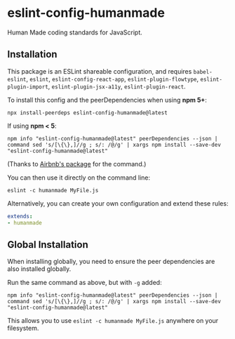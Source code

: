 # eslint-config-humanmade

Human Made coding standards for JavaScript.

## Installation

This package is an ESLint shareable configuration, and requires `babel-eslint`, `eslint`, `eslint-config-react-app`, `eslint-plugin-flowtype`, `eslint-plugin-import`, `eslint-plugin-jsx-a11y`, `eslint-plugin-react`.

To install this config and the peerDependencies when using **npm 5+**:

```
npx install-peerdeps eslint-config-humanmade@latest
```

If using **npm < 5**:

```
npm info "eslint-config-humanmade@latest" peerDependencies --json | command sed 's/[\{\},]//g ; s/: /@/g' | xargs npm install --save-dev "eslint-config-humanmade@latest"
```

(Thanks to [Airbnb's package](https://www.npmjs.com/package/eslint-config-airbnb) for the command.)

You can then use it directly on the command line:

```
eslint -c humanmade MyFile.js
```

Alternatively, you can create your own configuration and extend these rules:
```yaml
extends:
- humanmade
```

## Global Installation

When installing globally, you need to ensure the peer dependencies are also installed globally.

Run the same command as above, but with `-g` added:

```
npm info "eslint-config-humanmade@latest" peerDependencies --json | command sed 's/[\{\},]//g ; s/: /@/g' | xargs npm install --save-dev "eslint-config-humanmade@latest"
```

This allows you to use `eslint -c humanmade MyFile.js` anywhere on your filesystem.
